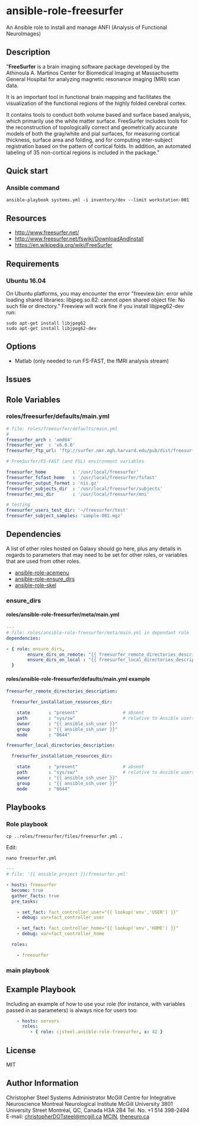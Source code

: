 
ansible-role-freesurfer
=======================

An Ansible role to install and manage ANFI (Analysis of Functional NeuroImages)


Description
-----------

"**FreeSurfer** is a brain imaging software package developed by the Athinoula A. Martinos Center for Biomedical Imaging at Massachusetts General Hospital for analyzing magnetic resonance imaging (MRI) scan data.

It is an important tool in functional brain mapping and facilitates the visualization of the functional regions of the highly folded cerebral cortex.

It contains tools to conduct both volume based and surface based analysis, which primarily use the white matter surface. FreeSurfer includes tools for the reconstruction of topologically correct and geometrically accurate models of both the gray/white and pial surfaces, for measuring cortical thickness, surface area and folding, and for computing inter-subject registration based on the pattern of cortical folds. In addition, an automated labeling of 35 non-cortical regions is included in the package."

## Quick start

### Ansible command

```shell
ansible-playbook systems.yml -i inventory/dev --limit workstation-001
```



Resources
---------

-  http://www.freesurfer.net/ 
-  http://www.freesurfer.net/fswiki/DownloadAndInstall 
-  https://en.wikipedia.org/wiki/FreeSurfer 


Requirements
------------

### Ubuntu 16.04

On Ubuntu platforms, you may encounter the error "freeview.bin: error while loading shared libraries: libjpeg.so.62: cannot open shared object file: No such file or directory." Freeview will work fine if you install libjpeg62-dev run: 

```shell
sudo apt-get install libjpeg62
sudo apt-get install libjpeg62-dev
```


Options
-------

- Matlab (only needed to run FS-FAST, the fMRI analysis stream)


Issues
------


Role Variables
--------------

### roles/freesurfer/defaults/main.yml

```yaml
# file: roles/freesurfer/defaults/main.yml
#
freesurfer_arch : 'amd64'
freesurfer_ver  : 'v6.0.0'
freesurfer_ftp_url: 'ftp://surfer.nmr.mgh.harvard.edu/pub/dist/freesurfer/6.0.0/freesurfer-Linux-centos6_x86_64-stable-pub-v6.0.0.tar.gz'

# FreeSurfer/FS-FAST (and FSL) environment variables

freesurfer_home          : '/usr/local/freesurfer'
freesurfer_fsfast_home   : '/usr/local/freesurfer/fsfast'
freesurfer_output_format : 'nii.gz'
freesurfer_subjects_dir	 : '/usr/local/freesurfer/subjects'
freesurfer_mni_dir		 : '/usr/local/freesurfer/mni'

# testing 
freesurfer_users_test_dir: '~/freesurfer/test'
freesurfer_subject_samples: 'sample-001.mgz'
```


Dependencies
------------

A list of other roles hosted on Galaxy should go here, plus any details in regards to parameters that may need to be set for other roles, or variables that are used from other roles.

* [ ansible-role-acemenu ]( https://github.com/cjsteel/ansible-role-acemenu )
* [ ansible-role-ensure_dirs ]( https://github.com/csteel/ansible-role-ensure_dirs )
* [ ansible-role-skel ]( https://github.com/csteel/ansible-role-skel )

### ensure_dirs

#### roles/ansible-role-freesurfer/meta/main.yml

```yaml
---
# file: roles/ansible-role-freesurfer/meta/main.yml in dependant role
dependencies:

- { role: ensure_dirs, 
        ensure_dirs_on_remote: "{{ freesurfer_remote_directories_description }}",
        ensure_dirs_on_local : "{{ freesurfer_local_directories_description }}"
  }
```

#### roles/ansible-role-freesurfer/defaults/main.yml example

```yaml
freesurfer_remote_directories_description:

  freesurfer_installation_resources_dir:

    state       : "present"					# absent
    path        : "sys/sw"					# relative to Ansible users home
    owner       : "{{ ansible_ssh_user }}"
    group       : "{{ ansible_ssh_user }}"
    mode        : "0644"

freesurfer_local_directories_description:

  freesurfer_installation_resources_dir:

    state       : "present"					# absent
    path        : "sys/sw/" 				# relative to Ansible users home dir
    owner       : "{{ ansible_ssh_user }}"
    group       : "{{ ansible_ssh_user }}"
    mode        : "0644"
```

## Playbooks

### Role playbook

```shell
cp ..roles/freesurfer/files/freesurfer.yml .
```

Edit:

```shell
nano freesurfer.yml
```

```yaml
---
# file: '{{ ansible_project }}/freesurfer.yml'

- hosts: freesurfer
  become: true
  gather_facts: true
  pre_tasks:

    - set_fact: fact_controller_user="{{ lookup('env','USER') }}"
    - debug: var=fact_controller_user

    - set_fact: fact_controller_home="{{ lookup('env','HOME') }}"
    - debug: var=fact_controller_home

  roles:

    - freesurfer
```

### main playbook



Example Playbook
----------------

Including an example of how to use your role (for instance, with variables passed in as parameters) is always nice for users too:

```yaml
    - hosts: servers
      roles:
         - { role: cjsteel.ansible-role-freesurfer, x: 42 }
```


License
-------

MIT


Author Information
------------------

Christopher Steel
Systems Administrator
McGill Centre for Integrative Neuroscience
Montreal Neurological Institute
McGill University
3801 University Street
Montréal, QC, Canada H3A 2B4
Tel. No. +1 514 398-2494
E-mail: christopherDOTsteel@mcgill.ca
[MCIN](http://mcin-cnim.ca/), [theneuro.ca](http://theneuro.ca)
